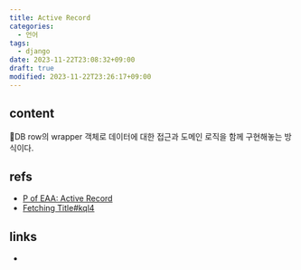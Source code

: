 ```yaml
---
title: Active Record
categories:
  - 언어
tags:
  - django
date: 2023-11-22T23:08:32+09:00
draft: true
modified: 2023-11-22T23:26:17+09:00
---
```


## content
DB row의 wrapper 객체로 데이터에 대한 접근과 도메인 로직을 함께 구현해놓는 방식이다.


## refs
- [P of EAA: Active Record](https://www.martinfowler.com/eaaCatalog/activeRecord.html)
- [Fetching Title#kql4](https://tech.junhabaek.net/django%EC%99%80-ddd%EB%8A%94-%ED%95%A8%EA%BB%98%ED%95%A0-%EC%88%98-%EC%97%86%EB%8A%94-%EC%A1%B4%EC%9E%AC%EC%9D%BC%EA%B9%8C-6602cf392c09)


## links
- 

